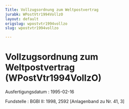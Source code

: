 ```yaml
---
Title: Vollzugsordnung zum Weltpostvertrag
jurabk: WPostVtr1994VollzO
layout: default
origslug: wpostvtr1994vollzo
slug: wpostvtr1994vollzo

---
```


# Vollzugsordnung zum Weltpostvertrag (WPostVtr1994VollzO)

Ausfertigungsdatum
:   1995-02-16

Fundstelle
:   BGBl II: 1998, 2592 [Anlagenband zu Nr. 41, 3]

